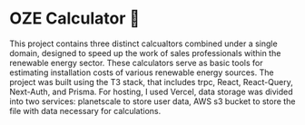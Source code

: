 # OZE Calculator 🔢

This project contains three distinct calcualtors
combined under a single domain, designed to speed up the work of
sales professionals within the renewable energy sector. These
calculators serve as basic tools for estimating installation costs of
various renewable energy sources. The project was built using the
T3 stack, that includes trpc, React, React-Query, Next-Auth, and
Prisma. For hosting, I used Vercel, data storage was divided into
two services: planetscale to store user data, AWS s3 bucket to store
the file with data necessary for calculations.

